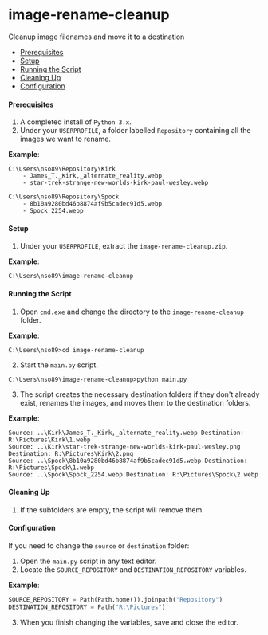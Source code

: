 # image-rename-cleanup
Cleanup image filenames and move it to a destination

* [Prerequisites](#prerequisites)
* [Setup](#setup)
* [Running the Script](#running-the-script)
* [Cleaning Up](#cleaning-up)
* [Configuration](#configuration)

#### <a name="prerequisites"></a>Prerequisites
1. A completed install of `Python 3.x`.
2. Under your `USERPROFILE`, a folder labelled `Repository` containing all the images we want to rename.

**Example**:
```
C:\Users\nso89\Repository\Kirk
    - James_T._Kirk,_alternate_reality.webp
    - star-trek-strange-new-worlds-kirk-paul-wesley.webp

C:\Users\nso89\Repository\Spock
    - 8b10a9280bd46b8874af9b5cadec91d5.webp 
    - Spock_2254.webp
```
#### <a name="setup"></a>Setup
1. Under your `USERPROFILE`, extract the `image-rename-cleanup.zip`.

**Example**:
```batch
C:\Users\nso89\image-rename-cleanup
```
#### <a name="running-the-script"></a>Running the Script
1. Open `cmd.exe` and change the directory to the `image-rename-cleanup` folder.

**Example**:
```batch
C:\Users\nso89>cd image-rename-cleanup
```

2. Start the `main.py` script.
```batch
C:\Users\nso89\image-rename-cleanup>python main.py
```

3. The script creates the necessary destination folders if they don't already exist, renames the images, and moves them to the destination folders.

**Example**:
```
Source: ..\Kirk\James_T._Kirk,_alternate_reality.webp Destination: R:\Pictures\Kirk\1.webp
Source: ..\Kirk\star-trek-strange-new-worlds-kirk-paul-wesley.png Destination: R:\Pictures\Kirk\2.png
Source: ..\Spock\8b10a9280bd46b8874af9b5cadec91d5.webp Destination: R:\Pictures\Spock\1.webp
Source: ..\Spock\Spock_2254.webp Destination: R:\Pictures\Spock\2.webp
```
#### <a name="cleaning-up"></a>Cleaning Up
1. If the subfolders are empty, the script will remove them.

#### <a name="configuration"></a>Configuration
If you need to change the `source` or `destination` folder:
1. Open the `main.py` script in any text editor.
2. Locate the `SOURCE_REPOSITORY` and `DESTINATION_REPOSITORY` variables.

**Example**:
```python
SOURCE_REPOSITORY = Path(Path.home()).joinpath("Repository")
DESTINATION_REPOSITORY = Path("R:\Pictures")
```
3. When you finish changing the variables, save and close the editor.

